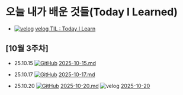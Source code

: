 # 오늘 내가 배운 것들(Today I Learned)

- [![velog](https://img.shields.io/badge/Velog-20C997?style=for-the-badge&logo=Velog&logoColor=white)](https://velog.io/@swoo64/series/TIL-Today-I-Learn) [velog TIL : Today I Learn](https://velog.io/@swoo64/series/TIL-Today-I-Learn)

## [10월 3주차]
- 25.10.15 [![GitHub](https://img.shields.io/badge/GitHub-181717?style=for-the-badge&logo=GitHub&logoColor=white)](https://github.com/100-hours-a-week/max-til/blob/main/Oct/2025-10-15.md) [2025-10-15.md](https://github.com/100-hours-a-week/max-til/blob/main/Oct/2025-10-15.md)  
- 25.10.17 [![GitHub](https://img.shields.io/badge/GitHub-181717?style=for-the-badge&logo=GitHub&logoColor=white)](https://github.com/100-hours-a-week/max-til/blob/main/Oct/2025-10-17.md) [2025-10-17.md](https://github.com/100-hours-a-week/max-til/blob/main/Oct/2025-10-17.md) 

- 25.10.20 [![GitHub](https://img.shields.io/badge/GitHub-181717?style=for-the-badge&logo=GitHub&logoColor=white)](https://github.com/100-hours-a-week/max-til/blob/main/Oct/2025-10-20.md) [2025-10-20.md](https://github.com/100-hours-a-week/max-til/blob/main/Oct/2025-10-20.md) ![velog](https://img.shields.io/badge/Velog-20C997?style=for-the-badge&logo=Velog&logoColor=white) [2025-10-20](https://velog.io/@swoo64/2025-10-20) 
